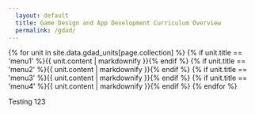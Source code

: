 ```yaml
---
  layout: default
  title: Game Design and App Development Curriculum Overview
  permalink: /gdad/
---
```

{% for unit in site.data.gdad_units[page.collection] %}
  {% if unit.title == 'menu1' %}{{ unit.content | markdownify }}{% endif %}
  {% if unit.title == 'menu2' %}{{ unit.content | markdownify }}{% endif %}
  {% if unit.title == 'menu3' %}{{ unit.content | markdownify }}{% endif %}
  {% if unit.title == 'menu4' %}{{ unit.content | markdownify }}{% endif %}
{% endfor %}
<!-- {{ site.data.wd_units.wd[1].content | markdownify }}
{{ site.data.wd_units.wd[6].content | markdownify }}
{{ site.data.wd_units.wd[10].content | markdownify }}
{{ site.data.wd_units.wd[14].content | markdownify }} -->

Testing 123
<!-- {% for unit in site.data.gdad_units[page.collection] %}
  {{ unit.heading | markdownify }}
  {{ unit.content | markdownify }}
{% endfor %} -->
